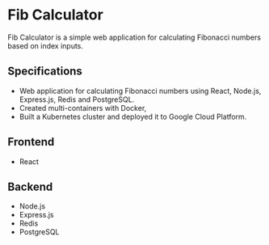 # Fib Calculator
Fib Calculator is a simple web application for calculating Fibonacci numbers based on index inputs.  
## Specifications
- Web application for calculating Fibonacci numbers using React, Node.js, Express.js, Redis and PostgreSQL. 
- Created multi-containers with Docker, 
- Built a Kubernetes cluster and deployed it to Google Cloud Platform.
## Frontend
- React
## Backend
- Node.js
- Express.js
- Redis
- PostgreSQL

